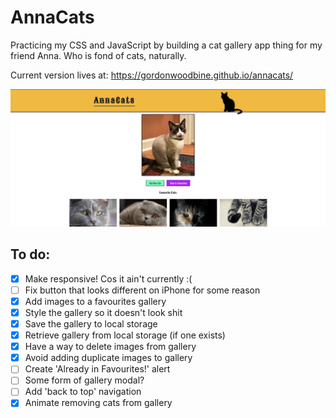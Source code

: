 # AnnaCats

Practicing my CSS and JavaScript by building a cat gallery app thing for my friend Anna. Who is fond of cats, naturally.

Current version lives at: https://gordonwoodbine.github.io/annacats/

![Screenshot](./img/screenshot.jpg)

## To do:

- [x] Make responsive! Cos it ain't currently :(
- [ ] Fix button that looks different on iPhone for some reason
- [x] Add images to a favourites gallery
- [x] Style the gallery so it doesn't look shit
- [x] Save the gallery to local storage
- [x] Retrieve gallery from local storage (if one exists)
- [x] Have a way to delete images from gallery
- [x] Avoid adding duplicate images to gallery
- [ ] Create 'Already in Favourites!' alert
- [ ] Some form of gallery modal?
- [ ] Add 'back to top' navigation
- [x] Animate removing cats from gallery
